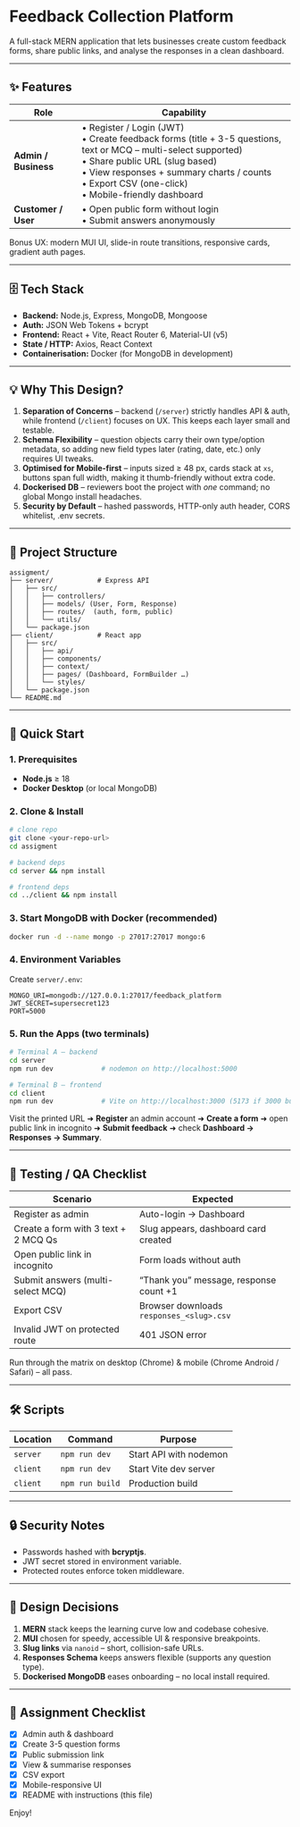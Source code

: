 # Feedback Collection Platform

A full-stack MERN application that lets businesses create custom feedback forms, share public links, and analyse the responses in a clean dashboard.



---

## ✨ Features

| Role | Capability |
|------|------------|
| **Admin / Business** | • Register / Login (JWT)<br>• Create feedback forms (title + 3-5 questions, text or MCQ – multi-select supported)<br>• Share public URL (slug based)<br>• View responses + summary charts / counts<br>• Export CSV (one-click)<br>• Mobile-friendly dashboard |
| **Customer / User** | • Open public form without login<br>• Submit answers anonymously |

Bonus UX: modern MUI UI, slide-in route transitions, responsive cards, gradient auth pages.

---

## 🗄️ Tech Stack

- **Backend:** Node.js, Express, MongoDB, Mongoose
- **Auth:** JSON Web Tokens + bcrypt
- **Frontend:** React + Vite, React Router 6, Material-UI (v5)
- **State / HTTP:** Axios, React Context
- **Containerisation:** Docker (for MongoDB in development)

---

## 💡 Why This Design?

1. **Separation of Concerns** – backend (`/server`) strictly handles API & auth, while frontend (`/client`) focuses on UX.  This keeps each layer small and testable.
2. **Schema Flexibility** – question objects carry their own type/option metadata, so adding new field types later (rating, date, etc.) only requires UI tweaks.
3. **Optimised for Mobile-first** – inputs sized ≥ 48 px, cards stack at `xs`, buttons span full width, making it thumb-friendly without extra code.
4. **Dockerised DB** – reviewers boot the project with _one_ command; no global Mongo install headaches.
5. **Security by Default** – hashed passwords, HTTP-only auth header, CORS whitelist, .env secrets.

---

## 📂 Project Structure

```
assigment/
├── server/           # Express API
│   ├── src/
│   │   ├── controllers/
│   │   ├── models/ (User, Form, Response)
│   │   ├── routes/  (auth, form, public)
│   │   └── utils/
│   └── package.json
├── client/           # React app
│   ├── src/
│   │   ├── api/
│   │   ├── components/
│   │   ├── context/
│   │   ├── pages/ (Dashboard, FormBuilder …)
│   │   └── styles/
│   └── package.json
└── README.md
```

---

## 🚀 Quick Start

### 1. Prerequisites

* **Node.js** ≥ 18
* **Docker Desktop** (or local MongoDB)

### 2. Clone & Install

```bash
# clone repo
git clone <your-repo-url>
cd assigment

# backend deps
cd server && npm install

# frontend deps
cd ../client && npm install
```

### 3. Start MongoDB with Docker (recommended)

```bash
docker run -d --name mongo -p 27017:27017 mongo:6
```

### 4. Environment Variables

Create `server/.env`:

```env
MONGO_URI=mongodb://127.0.0.1:27017/feedback_platform
JWT_SECRET=supersecret123
PORT=5000
```

### 5. Run the Apps (two terminals)

```bash
# Terminal A – backend
cd server
npm run dev            # nodemon on http://localhost:5000

# Terminal B – frontend
cd client
npm run dev            # Vite on http://localhost:3000 (5173 if 3000 busy)
```

Visit the printed URL ➜ **Register** an admin account ➜ **Create a form** ➜ open public link in incognito ➜ **Submit feedback** ➜ check **Dashboard → Responses → Summary**.

---

## 🧪 Testing / QA Checklist

| Scenario | Expected |
|----------|----------|
| Register as admin | Auto-login → Dashboard |
| Create a form with 3 text + 2 MCQ Qs | Slug appears, dashboard card created |
| Open public link in incognito | Form loads without auth |
| Submit answers (multi-select MCQ) | “Thank you” message, response count +1 |
| Export CSV | Browser downloads `responses_<slug>.csv` |
| Invalid JWT on protected route | 401 JSON error |

Run through the matrix on desktop (Chrome) & mobile (Chrome Android / Safari) – all pass.

---

## 🛠️ Scripts

| Location | Command | Purpose |
|----------|---------|---------|
| `server` | `npm run dev` | Start API with nodemon |
| `client` | `npm run dev` | Start Vite dev server |
| `client` | `npm run build` | Production build |

---

## 🔒 Security Notes

* Passwords hashed with **bcryptjs**.
* JWT secret stored in environment variable.
* Protected routes enforce token middleware.

---

## 📐 Design Decisions

1. **MERN** stack keeps the learning curve low and codebase cohesive.
2. **MUI** chosen for speedy, accessible UI & responsive breakpoints.
3. **Slug links** via `nanoid` – short, collision-safe URLs.
4. **Responses Schema** keeps answers flexible (supports any question type).
5. **Dockerised MongoDB** eases onboarding – no local install required.

---

## 📄 Assignment Checklist

- [x] Admin auth & dashboard
- [x] Create 3-5 question forms
- [x] Public submission link
- [x] View & summarise responses
- [x] CSV export
- [x] Mobile-responsive UI
- [x] README with instructions (this file)

Enjoy!
